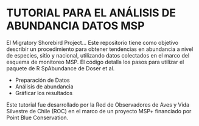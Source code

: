 # TUTORIAL PARA EL ANÁLISIS DE ABUNDANCIA DATOS MSP

El Migratory Shorebird Project...
Este repositorio tiene como objetivo describir un procedimiento para obtener tendencias en abundancia a nivel de especies, sitio y nacional, utilizando datos colectados en el marco del esquema de monitoreo MSP. 
El código detalla los pasos para utilizar el paquete de R SpAbundance de Doser et al. 
- Preparación de Datos
- Análisis de abundancia
- Gráficar los resultados

Este tutorial fue desarrollado por la Red de Observadores de Aves y Vida Silvestre de Chile (ROC) en el marco de un proyecto MSP+ financiado por Point Blue Conservation.
